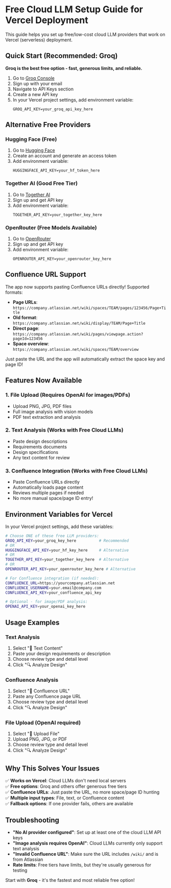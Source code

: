# Free Cloud LLM Setup Guide for Vercel Deployment

This guide helps you set up free/low-cost cloud LLM providers that work on Vercel (serverless) deployment.

## Quick Start (Recommended: Groq)

**Groq is the best free option - fast, generous limits, and reliable.**

1. Go to [Groq Console](https://console.groq.com/)
2. Sign up with your email
3. Navigate to API Keys section
4. Create a new API key
5. In your Vercel project settings, add environment variable:
   ```
   GROQ_API_KEY=your_groq_api_key_here
   ```

## Alternative Free Providers

### Hugging Face (Free)
1. Go to [Hugging Face](https://huggingface.co/settings/tokens)
2. Create an account and generate an access token
3. Add environment variable:
   ```
   HUGGINGFACE_API_KEY=your_hf_token_here
   ```

### Together AI (Good Free Tier)
1. Go to [Together AI](https://api.together.xyz/)
2. Sign up and get API key
3. Add environment variable:
   ```
   TOGETHER_API_KEY=your_together_key_here
   ```

### OpenRouter (Free Models Available)
1. Go to [OpenRouter](https://openrouter.ai/)
2. Sign up and get API key
3. Add environment variable:
   ```
   OPENROUTER_API_KEY=your_openrouter_key_here
   ```

## Confluence URL Support

The app now supports pasting Confluence URLs directly! Supported formats:

- **Page URLs**: `https://company.atlassian.net/wiki/spaces/TEAM/pages/123456/Page+Title`
- **Old format**: `https://company.atlassian.net/wiki/display/TEAM/Page+Title`
- **Direct page**: `https://company.atlassian.net/wiki/pages/viewpage.action?pageId=123456`
- **Space overview**: `https://company.atlassian.net/wiki/spaces/TEAM/overview`

Just paste the URL and the app will automatically extract the space key and page ID!

## Features Now Available

### 1. **File Upload** (Requires OpenAI for images/PDFs)
- Upload PNG, JPG, PDF files
- Full image analysis with vision models
- PDF text extraction and analysis

### 2. **Text Analysis** (Works with Free Cloud LLMs)
- Paste design descriptions
- Requirements documents
- Design specifications
- Any text content for review

### 3. **Confluence Integration** (Works with Free Cloud LLMs)
- Paste Confluence URLs directly
- Automatically loads page content
- Reviews multiple pages if needed
- No more manual space/page ID entry!

## Environment Variables for Vercel

In your Vercel project settings, add these variables:

```bash
# Choose ONE of these free LLM providers:
GROQ_API_KEY=your_groq_key_here          # Recommended
# OR
HUGGINGFACE_API_KEY=your_hf_key_here     # Alternative
# OR  
TOGETHER_API_KEY=your_together_key_here  # Alternative
# OR
OPENROUTER_API_KEY=your_openrouter_key_here # Alternative

# For Confluence integration (if needed):
CONFLUENCE_URL=https://yourcompany.atlassian.net
CONFLUENCE_USERNAME=your.email@company.com
CONFLUENCE_API_KEY=your_confluence_api_key

# Optional - for image/PDF analysis:
OPENAI_API_KEY=your_openai_key_here
```

## Usage Examples

### Text Analysis
1. Select "📝 Text Content"
2. Paste your design requirements or description
3. Choose review type and detail level
4. Click "🔍 Analyze Design"

### Confluence Analysis  
1. Select "🔗 Confluence URL"
2. Paste any Confluence page URL
3. Choose review type and detail level
4. Click "🔍 Analyze Design"

### File Upload (OpenAI required)
1. Select "📎 Upload File"
2. Upload PNG, JPG, or PDF
3. Choose review type and detail level
4. Click "🔍 Analyze Design"

## Why This Solves Your Issues

✅ **Works on Vercel**: Cloud LLMs don't need local servers  
✅ **Free options**: Groq and others offer generous free tiers  
✅ **Confluence URLs**: Just paste the URL, no more space/page ID hunting  
✅ **Multiple input types**: File, text, or Confluence content  
✅ **Fallback options**: If one provider fails, others are available  

## Troubleshooting

- **"No AI provider configured"**: Set up at least one of the cloud LLM API keys
- **"Image analysis requires OpenAI"**: Cloud LLMs currently only support text analysis
- **"Invalid Confluence URL"**: Make sure the URL includes `/wiki/` and is from Atlassian
- **Rate limits**: Free tiers have limits, but they're usually generous for testing

Start with **Groq** - it's the fastest and most reliable free option!

